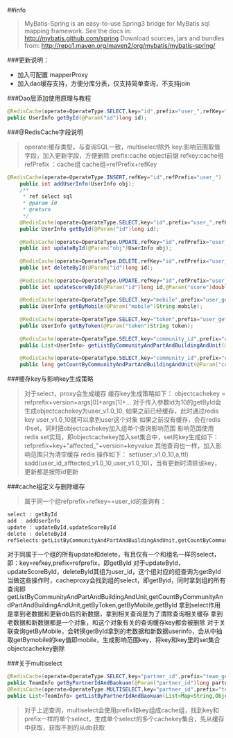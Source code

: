 ##info
>MyBatis-Spring is an easy-to-use Spring3 bridge for MyBatis sql mapping framework.
See the docs in: http://mybatis.github.com/spring
Download sources, jars and bundles from: http://repo1.maven.org/maven2/org/mybatis/mybatis-spring/

###更新说明：
* 加入可配置 mapperProxy
* 加入dao缓存支持，方便分库分表，仅支持简单查询，不支持join

###Dao层添加使用原理与教程
```java
@RedisCache(operate=OperateType.SELECT,key="id",prefix="user_",refKey="id",refPrefix="user_")
public UserInfo getById(@Param("id")long id);
```

###@RedisCache字段说明
>operate:缓存类型，与查询SQL一致，multiselect除外
key:影响范围取值字段，加入更新字段，方便删除
prefix:cache object前缀
refkey:cache组
refPrefix ：cache组
cache组=refPrefix+refKey

```java
@RedisCache(operate=OperateType.INSERT,refKey="id",refPrefix="user_")
	public int addUserInfo(UserInfo obj);
	/**
	 * ref select sql
	 * @param id
	 * @return
	 */
	@RedisCache(operate=OperateType.SELECT,key="id",prefix="user_",refKey="id",refPrefix="user_")
	public UserInfo getById(@Param("id")long id);
	
	@RedisCache(operate=OperateType.UPDATE,refKey="id",refPrefix="user_")
	public int updateById(@Param("obj")UserInfo obj);
	
	@RedisCache(operate=OperateType.DELETE,refKey="id",refPrefix="user_")
	public int deleteById(@Param("id")long id);
	
	@RedisCache(operate=OperateType.UPDATE,refKey="id",refPrefix="user_")
	public int updateScoreById(@Param("id")long id,@Param("score")double score);
	
	@RedisCache(operate=OperateType.SELECT,key="mobile",prefix="user_getByMobile_",refPrefix="user_",refKey="id")
	public UserInfo getByMobile(@Param("mobile")String mobile);
	
	@RedisCache(operate=OperateType.SELECT,key="token",prefix="user_getByToken_",refPrefix="user_",refKey="id")
	public UserInfo getByToken(@Param("token")String token);
	
	@RedisCache(operate=OperateType.SELECT,key="community_id",prefix="user_getListByCommunityAndPartAndBuildingAndUnit_",refPrefix="user_",refKey="id")
	public List<UserInfo> getListByCommunityAndPartAndBuildingAndUnit(@Param("community_id")long community_id,@Param("part")String part,@Param("building")int building,@Param("unit")int unit,@Param("room")int room,@Param("limit")int limit,@Param("offset") int offset);
	
	@RedisCache(operate=OperateType.SELECT,key="community_id",prefix="user_getCountByCommunityAndPartAndBuildingAndUnit_",refPrefix="user_",refKey="id")
	public long getCountByCommunityAndPartAndBuildingAndUnit(@Param("community_id")long community_id,@Param("part")String part,@Param("building")int building,@Param("unit")int unit,@Param("room")int room);
```

###缓存key与影响key生成策略
>对于select，proxy会生成缓存
缓存key生成策略如下：
objectcachekey = refprefix+version+args[0]+args[1]+...
对于传入参数id为10的getById会生成objectcachekey为user_v1.0_10,
如果之前已经缓存，此时通过redis key user_v1.0_10就可以拿到user这个对象
如果之前没有缓存，会在redis中set，同时把objectcachekey加入组单个查询影响范围
影响范围使用redis set实现，即objectcachekey加入set集合中，set的key生成如下：
refprefix+key+"affected_"+version+keyvalue
其他查询也一样，加入影响范围只为清空缓存
redis 操作如下：
set(user_v1.0_10,a,ttl)
sadd(user_id_afftected_v1.0_10,user_v1.0_10)，当有更新时清除该key，更新都是按照id更新

###cache组定义与删除缓存
>属于同一个组refprefix+refkey==user_id的查询有：
```java
select : getById
add : addUserInfo
update : updateById,updateScoreById
delete : deleteById
refSelects:getListByCommunityAndPartAndBuildingAndUnit,getCountByCommunityAndPartAndBuildingAndUnit,getByToken,getByMobile,getById
```
对于同属于一个组的所有update和delete，有且仅有一个和组名一样的select，即：key=refkey,prefix=refprefix，即getById
对于updateById，updateScoreById，deleteById其组为user_id，这个组对应的组查询为getById
当做这些操作时，cacheproxy会找到组的select，即getByid，同时拿到组的所有查询即 getListByCommunityAndPartAndBuildingAndUnit,getCountByCommunityAndPartAndBuildingAndUnit,getByToken,getByMobile,getById
拿到select作用是拿到老数据和更新db后的新数据，拿到相关查询是为了清除查询相关缓存
拿到老数据和新数据都是一个对象，和这个对象有关的查询缓存key都会被删除
对于关联查询getByMobile，会转换getById拿到的老数据和新数据userinfo，会从中抽取getBymobile的key值即mobile，生成影响范围key，将key和key里的set集合objectcachekey删除

###关于multiselect
```java
@RedisCache(operate=OperateType.SELECT,key="partner_id",prefix="team_getByPartnerIdAndBaokuan_",refKey="id",refPrefix="team_")
public TeamInfo getByPartnerIdAndBaokuan(@Param("partner_id")long partnerId, @Param("expire_time")int expireTime);
@RedisCache(operate=OperateType.MULTISELECT,key="partner_id",prefix="team_getByPartnerIdAndBaokuan_",refKey="id",refPrefix="team_")
public List<TeamInfo> getListByPartnerIdAndBaokuan(List<Map<String,Object>> partnerAndExpireTimes);
```
>对于上述查询，multiselect会使用prefix和key组成cache组，找到key和prefix一样的单个select，生成单个select的多个cachekey集合，先从缓存中获取，获取不到的从db获取
